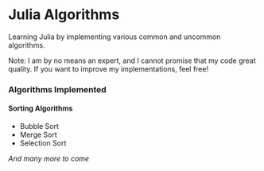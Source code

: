 # Julia Algorithms
Learning Julia by implementing various common and uncommon algorithms. 

Note: I am by no means an expert, and I cannot promise that my code great quality. If you want to improve my implementations, feel free!

### Algorithms Implemented

#### Sorting Algorithms
- Bubble Sort
- Merge Sort
- Selection Sort

*And many more to come*